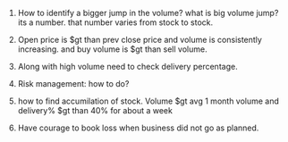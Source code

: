 1. How to identify a bigger jump in the volume? what is big volume jump? its a number. that number varies from stock to stock. 

2. Open price is $gt than prev close price and volume is consistently increasing. and buy volume is $gt than sell volume.

3. Along with high volume need to check delivery percentage.
4. Risk management: how to do?

5. how to find accumilation of stock. Volume $gt avg 1 month volume and delivery% $gt than 40% for about a week

6. Have courage to book loss when business did not go as planned.
